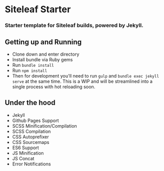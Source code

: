 # Siteleaf Starter

### Starter template for Siteleaf builds, powered by Jekyll.

## Getting up and Running
- Clone down and enter directory
- Install bundle via Ruby gems
- Run `bundle install`
- Run `npm install`
- Then for development you'll need to run `gulp` and `bundle exec jekyll serve` at the same time. This is a WIP and will be streamlined into a single process with hot reloading soon.

## Under the hood
- Jekyll
- Github Pages Support
- SCSS Minification/Compilation
- SCSS Compilation
- CSS Autoprefixer
- CSS Sourcemaps
- ES6 Support
- JS Minification
- JS Concat
- Error Notifications